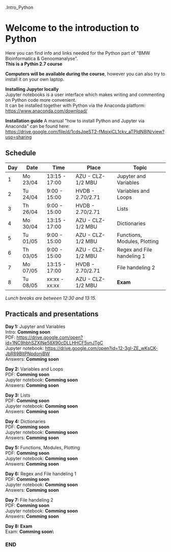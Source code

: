 .Intro_Python

# Welcome to the introduction to Python

Here you can find info and links needed for the Python part of "BMW Bioinformatica & Genoomanalyse".\
**This is a Pythin 2.7 course**

**Computers will be available during the course**, however you can also try to install it on your own laptop.

**Installing Jupyter locally**\
Jupyter notebooks is a user interface which makes writing and commenting on Python code more convenient.\
It can be installed together with Python via the Anaconda platform:\
https://www.anaconda.com/download/

**Installation guide**
A manual "how to install Python and Jupyter via Anaconda" can be found here:\
https://drive.google.com/file/d/1cdsJqeST2-fMqjxiCL1ckv_aTPIdN8lN/view?usp=sharing



## Schedule

| Day | Date     | Time          | Place             | Topic                        |
|-----|----------|---------------|-------------------|------------------------------|
| 1   | Mo 23/04 | 13:15 - 17:00 | AZU - CLZ-1/2 MBU | Jupyter and Variables        |
| 2   | Tu 24/04 |  9:00 - 15:00 | HVDB - 2.70/2.71  | Variables and Loops          |
| 3   | Th 26/04 |  9:00 - 15:00 | HVDB - 2.70/2.71  | Lists                        |
| 4   | Mo 30/04 | 13:15 - 17:00 | AZU - CLZ-1/2 MBU | Dictionaries                 |
| 5   | Tu 01/05 |  9:00 - 15:00 | AZU - CLZ-1/2 MBU | Functions, Modules, Plotting |
| 6   | Th 03/05 |  9:00 - 15:00 | AZU - CLZ-1/2 MBU | Regex and File handeling 1   |
| 7   | Mo 07/05 | 13:15 - 17:00 | HVDB - 2.70/2.71  | File handeling 2             |
| 8   | Tu 08/05 | xx:xx - xx:xx | AZU - CLZ-1/2 MBU | **Exam**                     |

*Lunch breaks are between 12:30 and 13:15.*



## Practicals and presentations ###

**Day 1:** Jupyter and Variables\
Intro: **Comming soon**\
PDF: https://drive.google.com/open?id=1NC9hbhSZXlNe58X90cDLLHHCF5vnJTgC \
Jupyter notebook: https://drive.google.com/open?id=12-3gI-ZE_wKsCK-JbR89BltPNpdonjBW \
Answers: **Comming soon**

**Day 2:** Variables and Loops\
PDF: **Comming soon**\
Jupyter notebook: **Comming soon**\
Answers: **Comming soon**

**Day 3:** Lists\
PDF: **Comming soon**\
Jupyter notebook: **Comming soon**\
Answers: **Comming soon**

**Day 4:** Dictionaries\
PDF: **Comming soon**\
Jupyter notebook: **Comming soon**\
Answers: **Comming soon**

**Day 5:** Functions, Modules, Plotting\
PDF: **Comming soon**\
Jupyter notebook: **Comming soon**\
Answers: **Comming soon**

**Day 6:** Regex and File handeling 1\
PDF: **Comming soon**\
Jupyter notebook: **Comming soon**\
Answers: **Comming soon**

**Day 7:** File handeling 2\
PDF: **Comming soon**\
Jupyter notebook: **Comming soon**\
Answers: **Comming soon**

**Day 8: Exam**\
Exam: **Comming soon**\





### END
